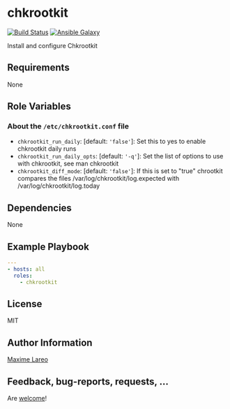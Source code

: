 chkrootkit
==========

[![Build Status](https://travis-ci.org/maxlareo/ansible-chkrootkit.svg?branch=master)](https://travis-ci.org/maxlareo/ansible-chkrootkit) [![Ansible Galaxy](http://img.shields.io/badge/ansible--galaxy-chkrootkit-blue.svg)](https://galaxy.ansible.com/maxlareo/chkrootkit/)

Install and configure Chkrootkit

## Requirements

None

## Role Variables

### About the `/etc/chkrootkit.conf` file

- `chkrootkit_run_daily`: [default: `'false'`]: Set this to yes to enable chkrootkit daily runs
- `chkrootkit_run_daily_opts`: [default: `'-q'`]: Set the list of options to use with chkrootkit, see man chkrootkit
- `chkrootkit_diff_mode`: [default: `'false'`]: If this is set to "true" chrootkit compares the files /var/log/chkrootkit/log.expected with /var/log/chkrootkit/log.today

## Dependencies

None

## Example Playbook

```yaml
---
- hosts: all
  roles:
    - chkrootkit
```

## License

MIT

## Author Information

[Maxime Lareo](https://github.com/maxlareo)

## Feedback, bug-reports, requests, ...

Are [welcome](https://github.com/maxlareo/ansible-chkrootkit/issues)!
